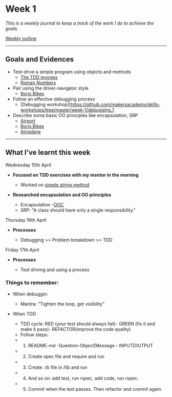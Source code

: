 # Week 1 

_This is a weekly journal to keep a track of the work I do to achieve the goals._

[Weekly outline](https://github.com/makersacademy/course/blob/master/week_outlines.md/)

------

## Goals and Evidences

* Test-drive a simple program using objects and methods
    - [The TDD process](https://github.com/makersacademy/skills-workshops/blob/master/week-1/TDD_process.md)
    - [Roman Numbers](https://github.com/)
* Pair using the driver-navigator style
    - [Boris Bikes](https://github.com/mattTea/Portfolio/blob/master/projects/boris_bikes.md)
* Follow an effective debugging process
    - [Debugging workshop](https://github.com/makersacademy/skills-workshops/tree/master/week-1/debugging_1
* Describe some basic OO principles like encapsulation, SRP
    - [Airport](https://github.com/)
    - [Boris Bikes](https://github.com/)
    - [Airoplane](https://github.com/)

------

## What I've learnt this week

Wednesday 15th April

- **Focused on TDD exercises with my mentor in the morning**
   * Worked on [simple string method](https://github.com/)

- **Researched encapsulation and OO principles**
   * Encapsulation
     -[OOC](https://github.com/makersacademy/skills-workshops/blob/master/practicals/object_oriented_design/encapsulation.md)
   * SRP: "A class should have only a single responsibility."
   

Thursday 16th April

- **Processes** 

   * Debugging >> Problem breakdown >> TDD

   
Friday 17th April

- **Processes** 

   - Test driving and using a process
   
### Things to remember:
* When debuggin:
     - Mantra: "Tighten the loop, get visibility"

* When TDD
     - TDD cycle: RED (your test should always fail)- GREEN (fix it and make it pass)- REFACTOR(improve the code quality)
     - Follow steps:
     - 1. README-md -Question-Object|Message - INPUT|OUTPUT
     - 2. Create spec file and require and run
     - 3. Create .rb file in /lib and run
     - 4. And so on: add test, run rspec, add code, run rspec. 
     - 5. Commit when the test passes. Then refactor and commit again.
   
   










